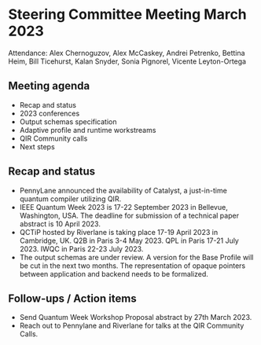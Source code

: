 # Steering Committee Meeting March 2023

Attendance: Alex Chernoguzov, Alex McCaskey, Andrei Petrenko, Bettina Heim,
Bill Ticehurst, Kalan Snyder, Sonia Pignorel, Vicente Leyton-Ortega

## Meeting agenda

- Recap and status
- 2023 conferences
- Output schemas specification
- Adaptive profile and runtime workstreams
- QIR Community calls
- Next steps

## Recap and status

- PennyLane announced the availability of Catalyst, a just-in-time quantum
compiler utilizing QIR.
- IEEE Quantum Week 2023 is 17-22 September 2023 in Bellevue, Washington, USA.
The deadline for submission of a technical paper abstract is 10 April 2023.
- QCTiP hosted by Riverlane is taking place 17-19 April 2023 in Cambridge, UK.
Q2B in Paris 3-4 May 2023. QPL in Paris 17-21 July 2023. IWQC in Paris
22-23 July 2023.
- The output schemas are under review. A version for the Base Profile will be
cut in the next two months. The representation of opaque pointers between
application and backend needs to be formalized.

## Follow-ups / Action items

- Send Quantum Week Workshop Proposal abstract by 27th March 2023.
- Reach out to Pennylane and Riverlane for talks at the QIR Community Calls.

